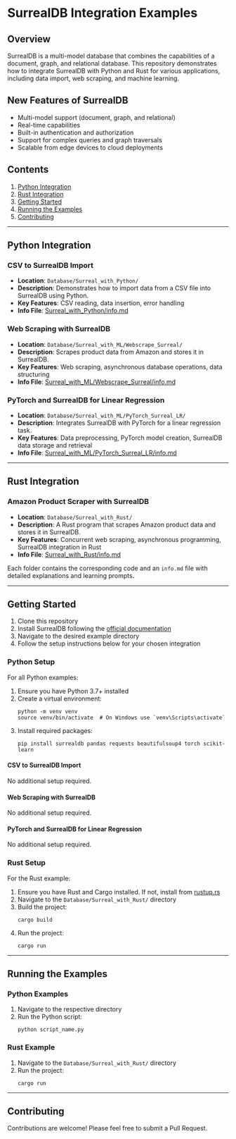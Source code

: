 # SurrealDB Integration Examples

## Overview

SurrealDB is a multi-model database that combines the capabilities of a document, graph, and relational database. This repository demonstrates how to integrate SurrealDB with Python and Rust for various applications, including data import, web scraping, and machine learning.

## New Features of SurrealDB

- Multi-model support (document, graph, and relational)
- Real-time capabilities
- Built-in authentication and authorization
- Support for complex queries and graph traversals
- Scalable from edge devices to cloud deployments

## Contents

1. [Python Integration](#python-integration)
2. [Rust Integration](#rust-integration)
3. [Getting Started](#getting-started)
4. [Running the Examples](#running-the-examples)
5. [Contributing](#contributing)

---

## Python Integration

### CSV to SurrealDB Import
- **Location**: `Database/Surreal_with_Python/`
- **Description**: Demonstrates how to import data from a CSV file into SurrealDB using Python.
- **Key Features**: CSV reading, data insertion, error handling
- **Info File**: [Surreal_with_Python/info.md](Surreal_with_Python/info.md)


### Web Scraping with SurrealDB
- **Location**: `Database/Surreal_with_ML/Webscrape_Surreal/`
- **Description**: Scrapes product data from Amazon and stores it in SurrealDB.
- **Key Features**: Web scraping, asynchronous database operations, data structuring
- **Info File**: [Surreal_with_ML/Webscrape_Surreal/info.md](Surreal_with_ML/Webscrape_Surreal/info.md)

### PyTorch and SurrealDB for Linear Regression
- **Location**: `Database/Surreal_with_ML/PyTorch_Surreal_LR/`
- **Description**: Integrates SurrealDB with PyTorch for a linear regression task.
- **Key Features**: Data preprocessing, PyTorch model creation, SurrealDB data storage and retrieval
- **Info File**: [Surreal_with_ML/PyTorch_Surreal_LR/info.md](Surreal_with_ML/PyTorch_Surreal_LR/info.md)

---

## Rust Integration

### Amazon Product Scraper with SurrealDB
- **Location**: `Database/Surreal_with_Rust/`
- **Description**: A Rust program that scrapes Amazon product data and stores it in SurrealDB.
- **Key Features**: Concurrent web scraping, asynchronous programming, SurrealDB integration in Rust
- **Info File**: [Surreal_with_Rust/info.md](Surreal_with_Rust/info.md)

Each folder contains the corresponding code and an `info.md` file with detailed explanations and learning prompts.

---

## Getting Started

1. Clone this repository
2. Install SurrealDB following the [official documentation](https://surrealdb.com/docs/surrealdb/installation)
3. Navigate to the desired example directory
4. Follow the setup instructions below for your chosen integration

### Python Setup
For all Python examples:
1. Ensure you have Python 3.7+ installed
2. Create a virtual environment:
   ```
   python -m venv venv
   source venv/bin/activate  # On Windows use `venv\Scripts\activate`
   ```
3. Install required packages:
   ```
   pip install surrealdb pandas requests beautifulsoup4 torch scikit-learn
   ```

#### CSV to SurrealDB Import
No additional setup required.

#### Web Scraping with SurrealDB
No additional setup required.

#### PyTorch and SurrealDB for Linear Regression
No additional setup required.

### Rust Setup
For the Rust example:
1. Ensure you have Rust and Cargo installed. If not, install from [rustup.rs](https://rustup.rs/)
2. Navigate to the `Database/Surreal_with_Rust/` directory
3. Build the project:
   ```
   cargo build
   ```
4. Run the project:
   ```
   cargo run
   ```

---

## Running the Examples

### Python Examples
1. Navigate to the respective directory
2. Run the Python script:
   ```
   python script_name.py
   ```

### Rust Example
1. Navigate to the `Database/Surreal_with_Rust/` directory
2. Run the project:
   ```
   cargo run
   ```

---

## Contributing

Contributions are welcome! Please feel free to submit a Pull Request.
